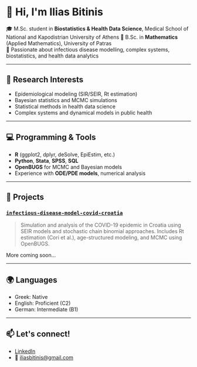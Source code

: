 # 👋 Hi, I'm Ilias Bitinis

🎓 M.Sc. student in **Biostatistics & Health Data Science**, Medical School of National and Kapodistrian University of Athens
📐 B.Sc. in **Mathematics** (Applied Mathematics), University of Patras  
🔬 Passionate about infectious disease modelling, complex systems, biostatistics, and health data analytics  

---

## 🧪 Research Interests
- Epidemiological modeling (SIR/SEIR, Rt estimation)
- Bayesian statistics and MCMC simulations
- Statistical methods in health data science
- Complex systems and dynamical models in public health

---

## 💻 Programming & Tools
- **R** (ggplot2, dplyr, deSolve, EpiEstim, etc.)
- **Python**, **Stata**, **SPSS**, **SQL**
- **OpenBUGS** for MCMC and Bayesian models
- Experience with **ODE/PDE models**, numerical analysis

---

## 📂 Projects

### [`infectious-disease-model-covid-croatia`](https://github.com/iliasbitinis/infectious-disease-model-covid-croatia)
> Simulation and analysis of the COVID-19 epidemic in Croatia using SEIR models and stochastic chain binomial approaches. Includes Rt estimation (Cori et al.), age-structured modeling, and MCMC using OpenBUGS.

More coming soon...

---

## 🌍 Languages
- Greek: Native  
- English: Proficient (C2)  
- German: Intermediate (B1)

---

## 📫 Let's connect!
- [LinkedIn](https://www.linkedin.com/in/ilias-bitinis-77b158260)
- 📧 iliasbitinis@gmail.com

